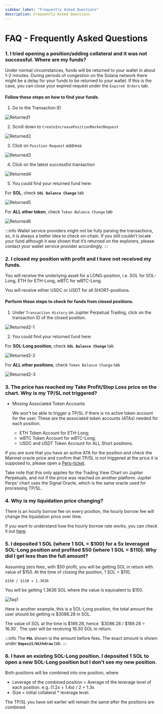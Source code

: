 ```yaml
---
sidebar_label: "Frequently Asked Questions"
description: Frequently Asked Questions
---
```


# FAQ - Frequently Asked Questions

### 1. I tried opening a position/adding collateral and it was not successful. Where are my funds?

Under normal circumstances, funds will be returned to your wallet in about 1-2 minutes. During periods of congestion on the Solana network there might be a delay for your funds to be returned to your wallet. If this is the case, you can close your expired request under the `Expired Orders` tab.

#### Follow these steps on how to find your funds.

1. Go to the Transaction ID

![Returned1](returned1.png)

2. Scroll down to `CreateIncreasePositionMarketRequest`

![Returned2](returned2.png)

3. Click on `Position Request` address

![Returned3](returned3.png)

4. Click on the latest successful transaction

![Returned4](returned4.png)

5. You could find your returned fund here:

For **SOL**, check **`SOL Balance Change`** tab

![Returned5](returned5.png)

For **ALL other token**, check `Token Balance Change` tab

![Returned6](returned6.png)

:::info
Wallet service providers might not be fully parsing the transactions, so, it is always a better idea to check on-chain. If you still couldn’t locate your fund although it was shown that it’s returned on the explorers, please contact your wallet service provider accordingly.
:::

### 2. I closed my position with profit and I have not received my funds.

You will receive the underlying asset for a LONG-position, i.e. SOL for SOL-Long, ETH for ETH-Long, wBTC for wBTC-Long.

You will receive either USDC or USDT for all SHORT-positions.

#### Perform these steps to check for funds from closed positions.

1. Under `Transaction History` on Jupiter Perpetual Trading, click on the transaction ID of the closed position.

![Returned2-1](returned2-1.png)

2. You could find your returned fund here:

For **SOL-Long position**, check **`SOL Balance Change`** tab

![Returned2-2](returned2-2.png)

For **ALL other positions**, check `Token Balance Change` tab

![Returned2-3](returned2-3.png)

### 3. The price has reached my Take Profit/Stop Loss price on the chart. Why is my TP/SL not triggered?

- Missing Associated Token Accounts

  We won't be able to trigger a TP/SL if there is no active token account for the user. These are the associated token accounts (ATAs) needed for each position.

  - ETH Token Account for ETH-Long;
  - wBTC Token Account for wBTC-Long;
  - USDC and USDT Token Account for ALL Short positions.

If you are sure that you have an active ATA for the position and check the Mainnet oracle price and confirm that TP/SL is not triggered at the price it is supposed to, please open a [Perp-ticket](https://discord.com/channels/897540204506775583/1197460751556804608).

Take note that this only applies for the Trading View Chart on Jupiter Perpetuals, and not if the price was reached on another platform. Jupiter Perps' chart uses the Signal Oracle, which is the same oracle used for processing TP/SL.

### 4. Why is my liquidation price changing?

There is an hourly borrow fee on every position, the hourly borrow fee will change the liquidation price over time.

If you want to understand how the hourly borrow rate works, you can check it out [here](https://station.jup.ag/guides/perpetual-exchange/how-it-works#hourly-borrow-rate).

### 5. I deposited 1 SOL (where 1 SOL = $100) for a 5x leveraged SOL-Long position and profited $50 (where 1 SOL = $110). Why did I get less than the full amount?

Assuming zero fees, with $50 profit, you will be getting SOL in return with value of $150.
At the time of closing the position, 1 SOL = $110,

```
$150 / $110 = 1.3636
```

You will be getting 1.3636 SOL where the value is equivalent to $150.

![faq1](./faq1.png)

Here is another example, this is a SOL-Long position, the total amount the user should be getting is $3086.28 in SOL.

The value of SOL at the time is $189.28, hence `$3086.28 / $189.28 = 16.30`. The user will be receiving 16.30 SOL in return.

:::info
The **`PNL`** shown is the amount before fees. The exact amount is shown under **`Deposit/Withdraw`** tab.
:::

### 6. I have an existing SOL-Long position. I deposited 1 SOL to open a new SOL-Long position but I don’t see my new position.

Both positions will be combined into one position, where

- Leverage of the combined position = Average of the leverage level of each position.
  e.g. (1.2x + 1.4x) / 2 = 1.3x
- Size = initial collateral \* leverage level.

The TP/SL you have set earlier will remain the same after the positions are combined.
